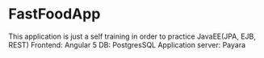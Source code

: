 # FastFoodApp

This application is just a self training in order to practice JavaEE(JPA, EJB, REST)
Frontend: Angular 5
DB: PostgresSQL
Application server: Payara
